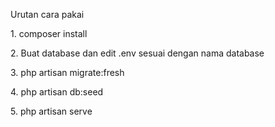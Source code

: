 <p>Urutan cara pakai</p>
<p>1. composer install</p>
<p>2. Buat database dan edit .env sesuai dengan nama database</p>
<p>3. php artisan migrate:fresh</p>
<p>4. php artisan db:seed</p>
<p>5. php artisan serve</p>
